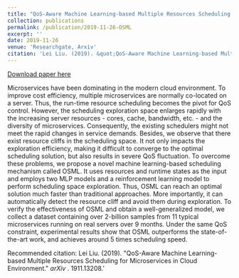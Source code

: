 ```yaml
---
title: "QoS-Aware Machine Learning-based Multiple Resources Scheduling for Microservices in Cloud Environment"
collection: publications
permalink: /publication/2019-11-26-OSML
excerpt: ''
date: 2019-11-26
venue: 'Researchgate, Arxiv'
citation: 'Lei Liu. (2019). &quot;QoS-Aware Machine Learning-based Multiple Resources Scheduling for Microservices in Cloud Environment.&quot; <i>arXiv </i>. 1911.13208.'
---
```


<a href='https://douxl5516.github.io/files/OSML-final.pdf'>Download paper here</a>

Microservices have been dominating in the modern cloud environment. To improve cost efficiency, multiple microservices are normally co-located on a server. Thus, the run-time resource scheduling becomes the pivot for QoS control. However, the scheduling exploration space enlarges rapidly with the increasing server resources - cores, cache, bandwidth, etc. - and the diversity of microservices. Consequently, the existing schedulers might not meet the rapid changes in service demands. Besides, we observe that there exist resource cliffs in the scheduling space. It not only impacts the exploration efficiency, making it difficult to converge to the optimal scheduling solution, but also results in severe QoS fluctuation. To overcome these problems, we propose a novel machine learning-based scheduling mechanism called OSML. It uses resources and runtime states as the input and employs two MLP models and a reinforcement learning model to perform scheduling space exploration. Thus, OSML can reach an optimal solution much faster than traditional approaches. More importantly, it can automatically detect the resource cliff and avoid them during exploration. To verify the effectiveness of OSML and obtain a well-generalized model, we collect a dataset containing over 2-billion samples from 11 typical microservices running on real servers over 9 months. Under the same QoS constraint, experimental results show that OSML outperforms the state-of-the-art work, and achieves around 5 times scheduling speed. 

Recommended citation: Lei Liu. (2019). &quot;QoS-Aware Machine Learning-based Multiple Resources Scheduling for Microservices in Cloud Environment.&quot; <i>arXiv </i>. 1911.13208.'
